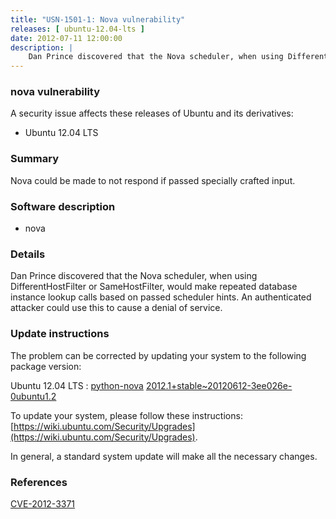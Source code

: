 ```yaml
---
title: "USN-1501-1: Nova vulnerability"
releases: [ ubuntu-12.04-lts ]
date: 2012-07-11 12:00:00
description: |
    Dan Prince discovered that the Nova scheduler, when using DifferentHostFilter or SameHostFilter, would make repeated database instance lookup calls based on passed scheduler hints. An authenticated attacker could use this to cause a denial of service. 
--- 
```

 
### nova vulnerability

A security issue affects these releases of Ubuntu and its derivatives:

* Ubuntu 12.04 LTS

### Summary

Nova could be made to not respond if passed specially crafted input. 

### Software description

* nova 

### Details

Dan Prince discovered that the Nova scheduler, when using DifferentHostFilter or SameHostFilter, would make repeated database instance lookup calls based on passed scheduler hints. An authenticated attacker could use this to cause a denial of service. 

### Update instructions

The problem can be corrected by updating your system to the following package version:

Ubuntu 12.04 LTS
 : [python-nova](https://launchpad.net/ubuntu/+source/nova) <span> [2012.1+stable~20120612-3ee026e-0ubuntu1.2](https://launchpad.net/ubuntu/+source/nova/2012.1+stable~20120612-3ee026e-0ubuntu1.2) </span> 

To update your system, please follow these instructions: [https://wiki.ubuntu.com/Security/Upgrades](https://wiki.ubuntu.com/Security/Upgrades).

In general, a standard system update will make all the necessary changes. 

### References

 [CVE-2012-3371](http://people.ubuntu.com/~ubuntu-security/cve/CVE-2012-3371)
 
